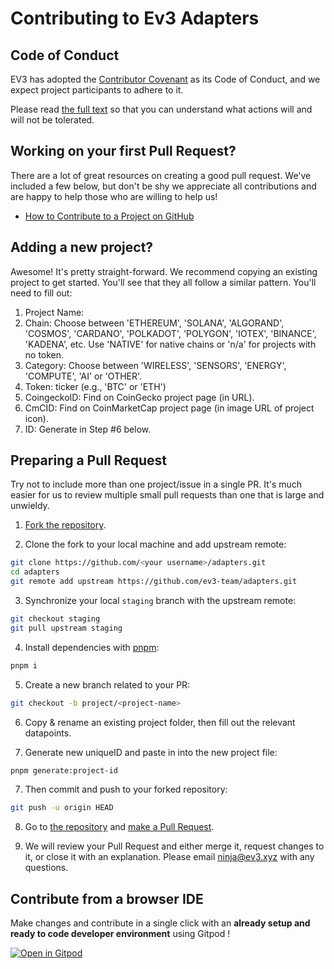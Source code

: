 # Contributing to Ev3 Adapters

## Code of Conduct

EV3 has adopted the [Contributor Covenant](https://www.contributor-covenant.org/) as its Code of
Conduct, and we expect project participants to adhere to it.

Please read [the full text](./CODE_OF_CONDUCT.md) so that you can understand what actions will and
will not be tolerated.

## Working on your first Pull Request?

There are a lot of great resources on creating a good pull request. We've included a few below, but
don't be shy we appreciate all contributions and are happy to help those who are willing to help us!

- [How to Contribute to a Project on GitHub](https://egghead.io/courses/how-to-contribute-to-an-open-source-project-on-github)

## Adding a new project?

Awesome! It's pretty straight-forward.
We recommend copying an existing project to get started. You'll see
that they all follow a similar pattern. You'll need to fill out:

1. Project Name:
2. Chain: Choose between 'ETHEREUM', 'SOLANA', 'ALGORAND', 'COSMOS', 'CARDANO', 'POLKADOT', 'POLYGON', 'IOTEX', 'BINANCE', 'KADENA', etc. Use 'NATIVE' for native chains or 'n/a' for projects with no token.
3. Category: Choose between 'WIRELESS', 'SENSORS', 'ENERGY', 'COMPUTE', 'AI' or 'OTHER'.
4. Token: ticker (e.g., 'BTC' or 'ETH')
5. CoingeckoID: Find on CoinGecko project page (in URL).
6. CmCID: Find on CoinMarketCap project page (in image URL of project icon).
7. ID: Generate in Step #6 below.

## Preparing a Pull Request

Try not to include more than one project/issue in a single PR. It's much easier for us to review
multiple small pull requests than one that is large and unwieldy.

1. [Fork the repository](https://docs.github.com/en/free-pro-team@latest/github/getting-started-with-github/fork-a-repo).

2. Clone the fork to your local machine and add upstream remote:

```sh
git clone https://github.com/<your username>/adapters.git
cd adapters
git remote add upstream https://github.com/ev3-team/adapters.git
```

3. Synchronize your local `staging` branch with the upstream remote:

```sh
git checkout staging
git pull upstream staging
```

4. Install dependencies with [pnpm](https://pnpm.io/):

```sh
pnpm i
```

5. Create a new branch related to your PR:

```sh
git checkout -b project/<project-name>
```

6. Copy & rename an existing project folder, then fill out the relevant datapoints.

7. Generate new uniqueID and paste in into the new project file:

```sh
pnpm generate:project-id
```

7. Then commit and push to your forked repository:

```sh
git push -u origin HEAD
```

8. Go to [the repository](https://github.com/ev3-team/adapters) and
   [make a Pull Request](https://docs.github.com/en/free-pro-team@latest/github/collaborating-with-issues-and-pull-requests/creating-a-pull-request).

9. We will review your Pull Request and either merge it, request changes to it, or close it with an
   explanation. Please email ninja@ev3.xyz with any questions.

## Contribute from a browser IDE

Make changes and contribute in a single click with an **already setup and ready to code developer environment** using Gitpod !

[![Open in Gitpod](https://gitpod.io/button/open-in-gitpod.svg)](https://gitpod.io/?autostart=true#https://github.com/ev3-team/adapters)
